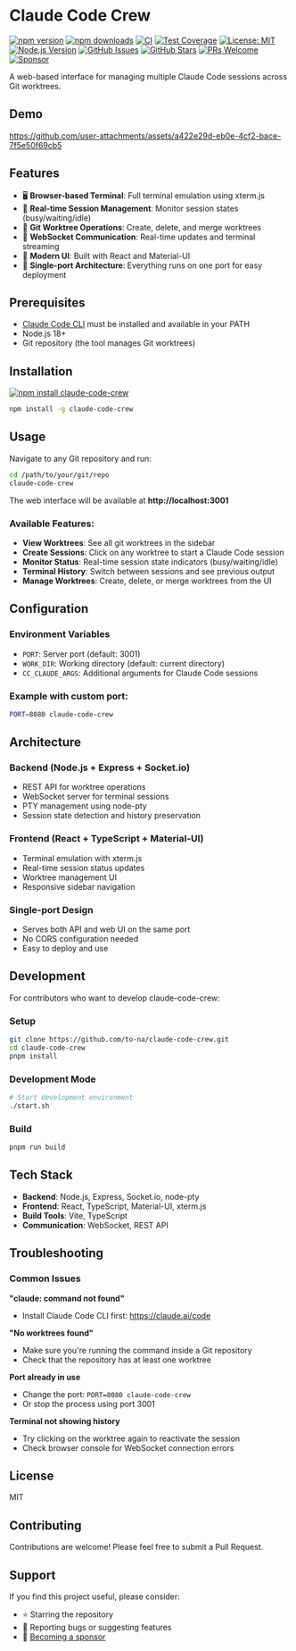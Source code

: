 # Claude Code Crew

[![npm version](https://badge.fury.io/js/claude-code-crew.svg)](https://www.npmjs.com/package/claude-code-crew)
[![npm downloads](https://img.shields.io/npm/dm/claude-code-crew.svg)](https://www.npmjs.com/package/claude-code-crew)
[![CI](https://github.com/to-na/claude-code-crew/actions/workflows/ci.yml/badge.svg)](https://github.com/to-na/claude-code-crew/actions/workflows/ci.yml)
[![Test Coverage](https://github.com/to-na/claude-code-crew/actions/workflows/coverage.yml/badge.svg)](https://github.com/to-na/claude-code-crew/actions/workflows/coverage.yml)
[![License: MIT](https://img.shields.io/badge/License-MIT-yellow.svg)](https://opensource.org/licenses/MIT)
[![Node.js Version](https://img.shields.io/node/v/claude-code-crew.svg)](https://nodejs.org)
[![GitHub Issues](https://img.shields.io/github/issues/to-na/claude-code-crew.svg)](https://github.com/to-na/claude-code-crew/issues)
[![GitHub Stars](https://img.shields.io/github/stars/to-na/claude-code-crew.svg)](https://github.com/to-na/claude-code-crew/stargazers)
[![PRs Welcome](https://img.shields.io/badge/PRs-welcome-brightgreen.svg)](https://github.com/to-na/claude-code-crew/pulls)
[![Sponsor](https://img.shields.io/badge/sponsor-❤-ff69b4.svg)](https://github.com/sponsors/to-na)

A web-based interface for managing multiple Claude Code sessions across Git worktrees.

## Demo


https://github.com/user-attachments/assets/a422e29d-eb0e-4cf2-bace-7f5e50f69cb5


## Features

- 🖥️ **Browser-based Terminal**: Full terminal emulation using xterm.js
- 🔄 **Real-time Session Management**: Monitor session states (busy/waiting/idle)
- 🌳 **Git Worktree Operations**: Create, delete, and merge worktrees
- 🔌 **WebSocket Communication**: Real-time updates and terminal streaming
- 🎨 **Modern UI**: Built with React and Material-UI
- 📱 **Single-port Architecture**: Everything runs on one port for easy deployment

## Prerequisites

- [Claude Code CLI](https://claude.ai/code) must be installed and available in your PATH
- Node.js 18+ 
- Git repository (the tool manages Git worktrees)

## Installation

[![npm install claude-code-crew](https://nodei.co/npm/claude-code-crew.png?mini=true)](https://npmjs.org/package/claude-code-crew)

```bash
npm install -g claude-code-crew
```

## Usage

Navigate to any Git repository and run:

```bash
cd /path/to/your/git/repo
claude-code-crew
```

The web interface will be available at **http://localhost:3001**

### Available Features:
- **View Worktrees**: See all git worktrees in the sidebar
- **Create Sessions**: Click on any worktree to start a Claude Code session
- **Monitor Status**: Real-time session state indicators (busy/waiting/idle)
- **Terminal History**: Switch between sessions and see previous output
- **Manage Worktrees**: Create, delete, or merge worktrees from the UI

## Configuration

### Environment Variables

- `PORT`: Server port (default: 3001)
- `WORK_DIR`: Working directory (default: current directory)
- `CC_CLAUDE_ARGS`: Additional arguments for Claude Code sessions

### Example with custom port:
```bash
PORT=8080 claude-code-crew
```

## Architecture

### Backend (Node.js + Express + Socket.io)
- REST API for worktree operations
- WebSocket server for terminal sessions
- PTY management using node-pty
- Session state detection and history preservation

### Frontend (React + TypeScript + Material-UI)
- Terminal emulation with xterm.js
- Real-time session status updates
- Worktree management UI
- Responsive sidebar navigation

### Single-port Design
- Serves both API and web UI on the same port
- No CORS configuration needed
- Easy to deploy and use

## Development

For contributors who want to develop claude-code-crew:

### Setup
```bash
git clone https://github.com/to-na/claude-code-crew.git
cd claude-code-crew
pnpm install
```

### Development Mode
```bash
# Start development environment
./start.sh
```

### Build
```bash
pnpm run build
```

## Tech Stack

- **Backend**: Node.js, Express, Socket.io, node-pty
- **Frontend**: React, TypeScript, Material-UI, xterm.js
- **Build Tools**: Vite, TypeScript
- **Communication**: WebSocket, REST API

## Troubleshooting

### Common Issues

**"claude: command not found"**
- Install Claude Code CLI first: https://claude.ai/code

**"No worktrees found"**
- Make sure you're running the command inside a Git repository
- Check that the repository has at least one worktree

**Port already in use**
- Change the port: `PORT=8080 claude-code-crew`
- Or stop the process using port 3001

**Terminal not showing history**
- Try clicking on the worktree again to reactivate the session
- Check browser console for WebSocket connection errors

## License

MIT

## Contributing

Contributions are welcome! Please feel free to submit a Pull Request.

## Support

If you find this project useful, please consider:
- ⭐ Starring the repository
- 🐛 Reporting bugs or suggesting features
- 💖 [Becoming a sponsor](https://github.com/sponsors/to-na)

